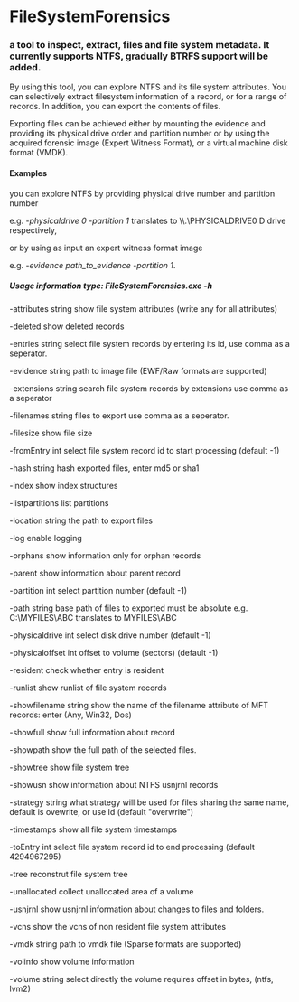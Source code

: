 FileSystemForensics
============

### a tool to inspect, extract, files and file system metadata. It currently supports NTFS, gradually BTRFS support will be added. 



By using this tool, you can explore NTFS and its file system attributes. You can selectively extract filesystem information of a record, or for a range of records. In addition, you can export the contents of files. 

Exporting files can be achieved either by mounting the evidence and providing its physical drive order and partition number or by using the acquired forensic image (Expert Witness Format), or a virtual machine disk format (VMDK). 

#### Examples #####
you can explore NTFS by providing physical drive number and partition number 

e.g. *-physicaldrive 0 -partition 1* translates to \\\\.\\PHYSICALDRIVE0 D drive respectively,


or by using as input an expert witness format image 

e.g. *-evidence path_to_evidence -partition 1*.

##### Usage information  type: FileSystemForensics.exe -h #####

  -attributes string
        show file system attributes (write any for all attributes)

  -deleted
        show deleted records

  -entries string
        select file system records by entering its id, use comma as a seperator.

  -evidence string
        path to image file (EWF/Raw formats are supported)

  -extensions string
        search file system records by extensions use comma as a seperator

  -filenames string
        files to export use comma as a seperator.

  -filesize
        show file size

  -fromEntry int
        select file system record id to start processing (default -1)

  -hash string
        hash exported files, enter md5 or sha1
        
  -index
        show index structures

  -listpartitions
        list partitions

  -location string
        the path to export files

  -log
        enable logging

  -orphans
        show information only for orphan records

  -parent
        show information about parent record

  -partition int
        select partition number (default -1)

  -path string
        base path of files to exported must be absolute e.g. C:\MYFILES\ABC translates to MYFILES\ABC

  -physicaldrive int
        select disk drive number (default -1)

  -physicaloffset int
        offset to volume (sectors) (default -1)

  -resident
        check whether entry is resident

  -runlist
        show runlist of file system records

  -showfilename string
        show the name of the filename attribute of MFT records: enter (Any, Win32, Dos)

  -showfull
        show full information about record

  -showpath
        show the full path of the selected files.

  -showtree
        show file system tree

  -showusn
        show information about NTFS usnjrnl records

  -strategy string
        what strategy will be used for files sharing the same name, default is ovewrite, or use Id (default "overwrite")

  -timestamps
        show all file system timestamps

  -toEntry int
        select file system record id to end processing (default 4294967295)

  -tree
        reconstrut file system tree

  -unallocated
        collect unallocated area of a volume

  -usnjrnl
        show usnjrnl information about changes to files and folders.

  -vcns
        show the vcns of non resident file system attributes

  -vmdk string
        path to vmdk file (Sparse formats are supported)

  -volinfo
        show volume information
        
  -volume string
        select directly the volume requires offset in bytes, (ntfs, lvm2)